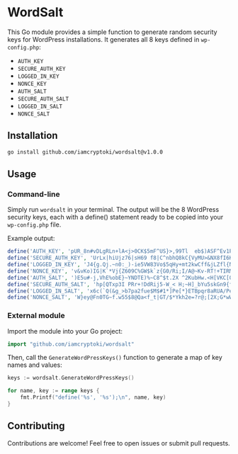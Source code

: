 # WordSalt

This Go module provides a simple function to generate random security keys for WordPress installations. It generates all 8 keys defined in `wp-config.php`:

- `AUTH_KEY`
- `SECURE_AUTH_KEY`
- `LOGGED_IN_KEY`
- `NONCE_KEY`
- `AUTH_SALT`
- `SECURE_AUTH_SALT`
- `LOGGED_IN_SALT`
- `NONCE_SALT`

## Installation

```sh
go install github.com/iamcryptoki/wordsalt@v1.0.0
```

## Usage

### Command-line

Simply run `wordsalt` in your terminal. The output will be the 8 WordPress security keys, each with a define() statement ready to be copied into your `wp-config.php` file.

Example output:

```php
define('AUTH_KEY', 'pUR_8n#vDLgRLn+lA<j>0CK$5mF^US}>,99Tl  eb$)ASF^Ev1P7dMX)X2KJ-t$[');
define('SECURE_AUTH_KEY', 'UrLx|hiUjz76|sH69 f8|C^nbhQ8kC{VyMU>&NX8fI6K<y49I`2|znBD(b9R>vg9');
define('LOGGED_IN_KEY', 'J4{g.Qj.~n0:_)-ie5VW83Vo$5qHy+mt2kwCff&jLZfl{NPoKqc-%@+Q[5:ZaQE8');
define('NONCE_KEY', 'v&vKo)IG|K`*Vj{Z609C%GW$k`z{G0/Ri;I/A@~Kv-RT!+TIRMKQ-vei;n zpH&h');
define('AUTH_SALT', ')E5u#-j,VhE%obE}~YNDTE)%~C8^$t.2X ^2KubHw.<H[VKC[0{Modn=c&$g%q*T');
define('SECURE_AUTH_SALT', 'hp[QTxp3I PRr+!DdRij5-W_< H;~H]_bYu5skGn9{f2S6ZknM1h |]yS{a^t>d`');
define('LOGGED_IN_SALT', 'x6c(`Q(&g_>b7pa2fue$M$#1*]Pe[*}ETBpqr8aRUA/Pe$=;zO;L,vXZQU[):5Y?');
define('NONCE_SALT', 'W}ey@Fn0TG~f.w55$8@Qa<f_t|GT/$*Ykh2e=?r@;[2X;G*wW.2)D`62.*(||&}l');
```

### External module

Import the module into your Go project:

```go
import "github.com/iamcryptoki/wordsalt"
```

Then, call the `GenerateWordPressKeys()` function to generate a map of key names and values:

```go
keys := wordsalt.GenerateWordPressKeys()

for name, key := range keys {
    fmt.Printf("define('%s', '%s');\n", name, key)
}
```

## Contributing

Contributions are welcome! Feel free to open issues or submit pull requests.

